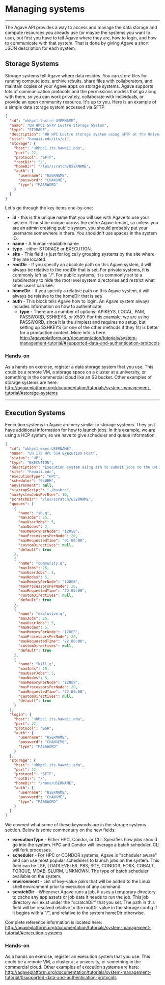 
# Managing systems
---

The Agave API provides a way to access and manage the data storage and compute resources you already use (or maybe the systems you want to use), but first you have to tell Agave where they are, how to login, and how to communicate with that system.  That is done by giving Agave a short JSON description for each system.  

## Storage Systems

Storage systems tell Agave where data resides.  You can store files for running compute jobs, archive results, share files with collaborators, and maintain copies of your Agave apps on storage systems.  Agave supports lots of communication protocols and the permissions models that go along with them, so you can work privately, collaborate with individuals, or provide an open community resource.  It's up to you.  Here is an example of a simple data storage system accessed via SFTP:

```json
{
  "id": "uhhpc1-lustre-USERNAME",
  "name": "UH HPC1 SFTP Lustre Storage System",
  "type": "STORAGE",
  "description": "UH HPC Lustre storage system using SFTP at the University of Hawaii",
  "site": "hawaii.edu/its/ci",
  "storage": {
    "host": "uhhpc1.its.hawaii.edu",
    "port": 22,
    "protocol": "SFTP",
    "rootDir": "/",
    "homeDir": "/lus/scratch/USERNAME",
    "auth": {
      "username": "USERNAME",
      "password": "CHANGME",
      "type": "PASSWORD"
    }
  }
}
```

Let's go through the key items one-by-one:
* **id** - this is the unique name that you will use with Agave to use your system.  It must be unique across the entire Agave tenant, so unless you are an admin creating public system, you should probably put your username somewhere in there. You shouldn't use spaces in the system ID.
* **name** - A human-readable name
* **type** - either STORAGE or EXECUTION.
* **site** - This field is just for logically grouping systems by the site where they are located.
* **rootDir** - If you specify an absolute path on this Agave system, it will always be relative to the rootDir that is set.  For private systems, it is commonly left as "/".  For public systems, it is commonly set to a subdirectory to hide the root level system directories and restrict what other users can see.
* **homeDir** - If you specify a relative path on this Agave system, it will always be relative to the homeDir that is set/
* **auth** - This block tells Agave how to login.  An Agave system always includes information on how to authenticate.
  * **type** - There are a number of options: APIKEYS, LOCAL, PAM, PASSWORD, SSHKEYS, or X509.  For this example, we are using PASSWORD, since it is the simplest and requires no setup, but setting up SSHKEYS (or one of the other methods if they fit) is better for a production context.  More info is here: http://agaveplatform.org/documentation/tutorials/system-management-tutorial/#supported-data-and-authentication-protocols

### Hands-on

As a hands on exercise, register a data storage system that you use.  This could be a remote VM, a storage space on a cluster at a university, or something in the commercial cloud like an S3 bucket.  Other examples of storage systems are here: http://agaveplatform.org/documentation/tutorials/system-management-tutorial/#storage-systems

---
## Execution Systems

Execution systems in Agave are very similar to storage systems.  They just have additional information for how to launch jobs.  In this example, we are using a HCP system, so we have to give scheduler and queue information.

```json
{
  "id": "uhhpc1-exec-USERNAME",
  "name": "UH ITS HPC SSH Execution Host",
  "status": "UP",
  "type": "EXECUTION",
  "description": "Execution system using ssh to submit jobs to the UH ITS HPC. By default, it uses the Sandbox queue.",
  "site": "hawaii.edu",
  "executionType": "HPC",
  "scheduler": "SLURM",
  "environment": null,
  "startupScript": "./bashrc",
  "maxSystemJobsPerUser": 10,
  "scratchDir": "/lus/scratch/USERNAME",
  "queues": [
    {
      "name": "sb.q",
      "maxJobs": 25,
      "maxUserJobs": 5,
      "maxNodes": 2,
      "maxMemoryPerNode": "120GB",
      "maxProcessorsPerNode": 20,
      "maxRequestedTime": "01:00:00",
      "customDirectives": null,
      "default": true
    },
    {
      "name": "community.q",
      "maxJobs": 25,
      "maxUserJobs": 5,
      "maxNodes": 5,
      "maxMemoryPerNode": "120GB",
      "maxProcessorsPerNode": 20,
      "maxRequestedTime": "72:00:00",
      "customDirectives": null,
      "default": true
    },
    {
      "name": "exclusive.q",
      "maxJobs": 25,
      "maxUserJobs": 5,
      "maxNodes": 5,
      "maxMemoryPerNode": "120GB",
      "maxProcessorsPerNode": 20,
      "maxRequestedTime": "72:00:00",
      "customDirectives": null,
      "default": true
    },
    {
      "name": "kill.q",
      "maxJobs": 25,
      "maxUserJobs": 5,
      "maxNodes": 5,
      "maxMemoryPerNode": "120GB",
      "maxProcessorsPerNode": 20,
      "maxRequestedTime": "72:00:00",
      "customDirectives": null,
      "default": true
    }
  ],
  "login": {
    "host": "uhhpc1.its.hawaii.edu",
    "port": 22,
    "protocol": "SSH",
    "auth": {
      "username": "USERNAME",
      "password": "CHANGEME",
      "type": "PASSWORD"
    }
  },
  "storage": {
    "host": "uhhpc1.its.hawaii.edu",
    "port": 22,
    "protocol": "SFTP",
    "rootDir": "/",
    "homeDir": "/home/USERNAME",
    "auth": {
      "username": "USERNAME",
      "password": "CHANGME",
      "type": "PASSWORD"
    }
  }
}
```

We covered what some of these keywords are in the storage systems section.  Below is some commentary on the new fields:

* **executionType** - Either HPC, Condor, or CLI.  Specifies how jobs should go into the system. HPC and Condor will leverage a batch scheduler. CLI will fork processes.
* **scheduler** - For HPC or CONDOR systems, Agave is "scheduler aware" and can use most popular schedulers to launch jobs on the system.  This field can be LSF, LOADLEVELER, PBS, SGE, CONDOR, FORK, COBALT, TORQUE, MOAB, SLURM, UNKNOWN. The type of batch scheduler available on the system.
* **environment** - List of key-value pairs that will be added to the Linux shell environment prior to execution of any command.
* **scratchDir** - Whenever Agave runs a job, it uses a temporary directory to cache any app assets or job data it needs to run the job.  This job directory will exist under the "scratchDir" that you set.  The path in this field will be resolved relative to the rootDir value in the storage config if it begins with a "/", and relative to the system homeDir otherwise.

Complete reference information is located here: http://agaveplatform.org/documentation/tutorials/system-management-tutorial/#execution-systems

### Hands-on

As a hands on exercise, register an execution system that you use.  This could be a remote VM, a cluster at a university, or something in the commercial cloud.  Other examples of execution systems are here: http://agaveplatform.org/documentation/tutorials/system-management-tutorial/#supported-data-and-authentication-protocols
